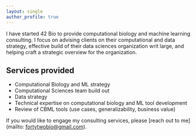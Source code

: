 ```yaml
---
layout: single
author_profile: true
---
```


I have started 42 Bio to provide computational biology and machine learning consulting. I focus on advising clients on their computational and data strategy, effective build of their data sciences organization writ large, and helping craft a strategic overview for the organization. 

## Services provided
- Computational Biology and ML strategy
- Computational Sciences team build out
- Data strategy
- Technical expertise on computational biology and ML tool development
- Review of CBML tools (use cases, generalizability, business value)

If you would like to engage my consulting services, please [reach out to me](mailto: fortytwobio@gmail.com).